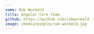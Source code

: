 ```yaml
---
name: Rob Wormald
title: Angular Core Team
github: https://github.com/robwormald
image: /media/people/rob-wormald.jpg
---
```

